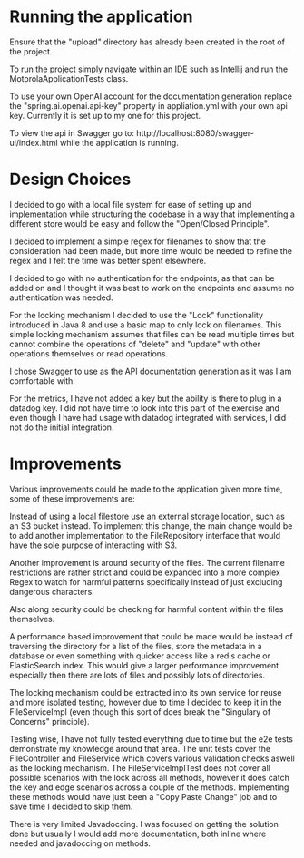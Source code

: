 # Running the application

Ensure that the "upload" directory has already been created in the root of the project. 

To run the project simply navigate within an IDE such as Intellij and run the MotorolaApplicationTests class.

To use your own OpenAI account for the documentation generation replace the "spring.ai.openai.api-key" property in appliation.yml
with your own api key. Currently it is set up to my one for this project.

To view the api in Swagger go to: http://localhost:8080/swagger-ui/index.html while the application is running.

# Design Choices

I decided to go with a local file system for ease of setting up and implementation while structuring the codebase in a way
that implementing a different store would be easy and follow the "Open/Closed Principle".

I decided to implement a simple regex for filenames to show that the consideration had been made, but more time would be needed to 
refine the regex and I felt the time was better spent elsewhere. 

I decided to go with no authentication for the endpoints, as that can be added on and I thought it was best to work on the endpoints
and assume no authentication was needed. 

For the locking mechanism I decided to use the "Lock" functionality introduced in Java 8 and use a basic map to only lock on filenames.
This simple locking mechanism assumes that files can be read multiple times but cannot combine the operations of "delete" and "update"
with other operations themselves or read operations.

I chose Swagger to use as the API documentation generation as it was I am comfortable with.

For the metrics, I have not added a key but the ability is there to plug in a datadog key. 
I did not have time to look into this part of the exercise and even though I have had usage with datadog integrated with services, 
I did not do the initial integration.

# Improvements

Various improvements could be made to the application given more time, some of these improvements are:

Instead of using a local filestore use an external storage location, such as an S3 bucket instead.
To implement this change, the main change would be to add another implementation to the FileRepository interface that 
would have the sole purpose of interacting with S3.

Another improvement is around security of the files. The current filename restrictions are rather strict and could be expanded
into a more complex Regex to watch for harmful patterns specifically instead of just excluding dangerous characters. 

Also along security could be checking for harmful content within the files themselves. 

A performance based improvement that could be made would be instead of traversing the directory for a list of the files,
store the metadata in a database or even something with quicker access like a redis cache or ElasticSearch index. 
This would give a larger performance improvement especially then there are lots of files and possibly lots of directories.

The locking mechanism could be extracted into its own service for reuse and more isolated testing, however due to time I decided
to keep it in the FileServiceImpl (even though this sort of does break the "Singulary of Concerns" principle).

Testing wise, I have not fully tested everything due to time but the e2e tests demonstrate my knowledge around that area. 
The unit tests cover the FileController and FileService which covers various validation checks aswell as the locking mechanism. 
The FileServiceImplTest does not cover all possible scenarios with the lock across all methods, however it does catch the 
key and edge scenarios across a couple of the methods. Implementing these methods would have just been a "Copy Paste Change"
job and to save time I decided to skip them.

There is very limited Javadoccing. I was focused on getting the solution done but usually I would add more documentation, both
inline where needed and javadoccing on methods.